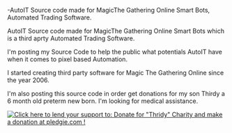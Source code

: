 -AutoIT Source code made for MagicThe Gathering Online Smart Bots, Automated Trading Software.

AutoIT Source code made for MagicThe Gathering Online Smart Bots which is a third aprty Automated Trading Software.

I'm posting my Source Code to help the public what potentials AutoIT have when it comes to pixel based Automation.

I started creating third party software for Magic The Gathering Online since the year 2006.


I'm also posting this source code in order get donations for my son Thirdy a 6 month old preterm new born. I'm looking for medical assistance. 

<a href='https://pledgie.com/campaigns/30795'><img alt='Click here to lend your support to: Donate for &quot;Thridy&quot; Charity and make a donation at pledgie.com !' src='https://pledgie.com/campaigns/30795.png?skin_name=chrome' border='0' ></a>
